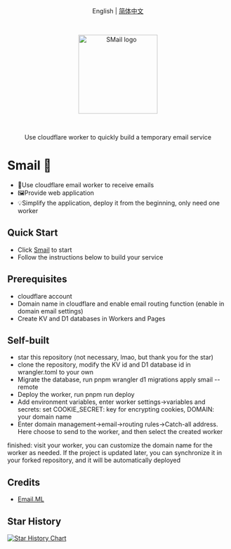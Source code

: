 <p align="center">
  <span>
   English | 
   <a href="https://github.com/akazwz/smail/blob/main/README.zh_CN.md">简体中文</a>
  </span>
<p>
<br />
<p align="center">
  <a href="https://smail.pw" target="_blank" rel="noopener">
    <img width="180" src="https://cdn.bytepacker.com/c34b4517-83aa-428a-978b-fa30b9aaec3b/smail_light.webp" alt="SMail logo">
  </a>
</p>
<br/>
<div align="center">
  <p>Use cloudflare worker to quickly build a temporary email service<p>
</div>

# Smail 📨
- 📁Use cloudflare email worker to receive emails
- 🖼Provide web application
- 💡Simplify the application, deploy it from the beginning, only need one worker

## Quick Start
- Click [Smail](https://smail.pw) to start
- Follow the instructions below to build your service

## Prerequisites
- cloudflare account
- Domain name in cloudflare and enable email routing function (enable in domain email settings)
- Create KV and D1 databases in Workers and Pages

## Self-built
- star this repository (not necessary, lmao, but thank you for the star)
- clone the repository, modify the KV id and D1 database id in wrangler.toml to your own
- Migrate the database, run pnpm wrangler d1 migrations apply smail --remote
- Deploy the worker, run pnpm run deploy
- Add environment variables, enter worker settings->variables and secrets: set COOKIE_SECRET: key for encrypting cookies, DOMAIN: your domain name
- Enter domain management->email->routing rules->Catch-all address. Here choose to send to the worker, and then select the created worker

finished: visit your worker, you can customize the domain name for the worker as needed. If the project is updated later, you can synchronize it in your forked repository, and it will be automatically deployed

## Credits
- [Email.ML](https://email.ml)

## Star History
[![Star History Chart](https://api.star-history.com/svg?repos=akazwz/smail&type=Date)](https://star-history.com/#akazwz/smail&Date)